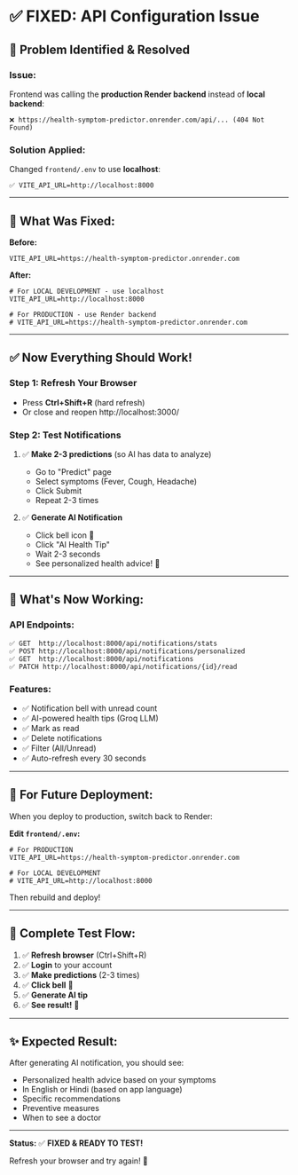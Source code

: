 # ✅ FIXED: API Configuration Issue

## 🔧 **Problem Identified & Resolved**

### **Issue:**
Frontend was calling the **production Render backend** instead of **local backend**:
```
❌ https://health-symptom-predictor.onrender.com/api/... (404 Not Found)
```

### **Solution Applied:**
Changed `frontend/.env` to use **localhost**:
```
✅ VITE_API_URL=http://localhost:8000
```

---

## 🚀 **What Was Fixed:**

**Before:**
```properties
VITE_API_URL=https://health-symptom-predictor.onrender.com
```

**After:**
```properties
# For LOCAL DEVELOPMENT - use localhost
VITE_API_URL=http://localhost:8000

# For PRODUCTION - use Render backend  
# VITE_API_URL=https://health-symptom-predictor.onrender.com
```

---

## ✅ **Now Everything Should Work!**

### **Step 1: Refresh Your Browser**
- Press **Ctrl+Shift+R** (hard refresh)
- Or close and reopen http://localhost:3000/

### **Step 2: Test Notifications**
1. ✅ **Make 2-3 predictions** (so AI has data to analyze)
   - Go to "Predict" page
   - Select symptoms (Fever, Cough, Headache)
   - Click Submit
   - Repeat 2-3 times

2. ✅ **Generate AI Notification**
   - Click bell icon 🔔
   - Click "AI Health Tip"
   - Wait 2-3 seconds
   - See personalized health advice! 🤖

---

## 🎯 **What's Now Working:**

### **API Endpoints:**
```
✅ GET  http://localhost:8000/api/notifications/stats
✅ POST http://localhost:8000/api/notifications/personalized
✅ GET  http://localhost:8000/api/notifications
✅ PATCH http://localhost:8000/api/notifications/{id}/read
```

### **Features:**
- ✅ Notification bell with unread count
- ✅ AI-powered health tips (Groq LLM)
- ✅ Mark as read
- ✅ Delete notifications
- ✅ Filter (All/Unread)
- ✅ Auto-refresh every 30 seconds

---

## 🔄 **For Future Deployment:**

When you deploy to production, switch back to Render:

**Edit `frontend/.env`:**
```properties
# For PRODUCTION
VITE_API_URL=https://health-symptom-predictor.onrender.com

# For LOCAL DEVELOPMENT
# VITE_API_URL=http://localhost:8000
```

Then rebuild and deploy!

---

## 🧪 **Complete Test Flow:**

1. ✅ **Refresh browser** (Ctrl+Shift+R)
2. ✅ **Login** to your account
3. ✅ **Make predictions** (2-3 times)
4. ✅ **Click bell** 🔔
5. ✅ **Generate AI tip**
6. ✅ **See result!** 🎉

---

## ✨ **Expected Result:**

After generating AI notification, you should see:
- Personalized health advice based on your symptoms
- In English or Hindi (based on app language)
- Specific recommendations
- Preventive measures
- When to see a doctor

---

**Status:** ✅ **FIXED & READY TO TEST!**

Refresh your browser and try again! 🚀
